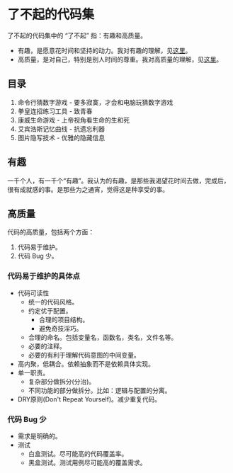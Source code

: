 # 了不起的代码集
了不起的代码集中的 “了不起” 指：有趣和高质量。
* 有趣，是愿意花时间和坚持的动力。我对有趣的理解，见[这里](#有趣)。
* 高质量，是对自己，特别是别人时间的尊重。我对高质量的理解，见[这里](#高质量)。

## 目录
1. 命令行猜数字游戏 - 要多寂寞，才会和电脑玩猜数字游戏
2. 拳皇连招练习工具 - 致青春
3. 康威生命游戏 - 上帝视角看生命的生和死
4. 艾宾浩斯记忆曲线 - 抗遗忘利器
5. 图片隐写技术 - 优雅的隐藏信息

## 有趣
一千个人，有一千个“有趣”。我认为的有趣，是那些我渴望花时间去做，完成后，很有成就感的事。是那些为之通宵，觉得这是种享受的事。

## 高质量
代码的高质量，包括两个方面：
1. 代码易于维护。
2. 代码 Bug 少。

### 代码易于维护的具体点
* 代码可读性
  * 统一的代码风格。
  * 约定优于配置。
    * 合理的项目结构。
    * 避免奇技淫巧。
  * 合理的命名。包括变量名，函数名，类名，文件名等。
  * 必要的注释。
  * 必要的有利于理解代码意图的中间变量。
* 高内聚，低耦合。依赖抽象而不是依赖具体实现。
* 单一职责。
  * 复杂部分做拆分(分治)。
  * 不同功能的部分做拆分。比如：逻辑与配置的分离。
* DRY原则(Don't Repeat Yourself)。减少重复代码。

### 代码 Bug 少
* 需求是明确的。
* 测试
  * 白盒测试。尽可能高的代码覆盖率。
  * 黑盒测试。测试用例尽可能高的覆盖需求。




